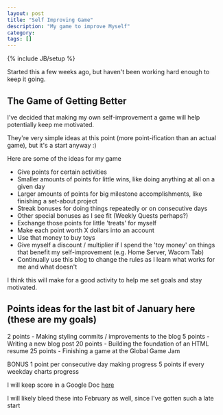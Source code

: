 ```yaml
---
layout: post
title: "Self Improving Game"
description: "My game to improve Myself"
category: 
tags: []
---
```

{% include JB/setup %}

Started this a few weeks ago, but haven't been working hard enough to keep it going.

## The Game of Getting Better
I've decided that making my own self-improvement a game will help potentially keep me motivated.

They're very simple ideas at this point (more point-ification than an actual game), but it's a start anyway :)

Here are some of the ideas for my game
- Give points for certain activities
 - Smaller amounts of points for little wins, like doing anything at all on a given day
 - Larger amounts of points for big milestone accomplishments, like finishing a set-about project
 - Streak bonuses for doing things repeatedly or on consecutive days
 - Other special bonuses as I see fit (Weekly Quests perhaps?)
- Exchange those points for little 'treats' for myself
 - Make each point worth X dollars into an account
 - Use that money to buy toys
 - Give myself a discount / multiplier if I spend the 'toy money' on things that benefit my self-improvement (e.g. Home Server, Wacom Tab)
- Continually use this blog to change the rules as I learn what works for me and what doesn't

I think this will make for a good activity to help me set goals and stay motivated.

## Points ideas for the last bit of January here (these are my goals)
2 points - Making styling commits / improvements to the blog
5 points - Writing a new blog post
20 points - Building the foundation of an HTML resume
25 points - Finishing a game at the Global Game Jam

BONUS
1 point per consecutive day making progress
5 points if every weekday charts progress

I will keep score in a Google Doc [here](https://docs.google.com/spreadsheet/ccc?key=0ArbFYinECBwHdHlGS004eUFLd1laMWJTOVZORVFGdVE)

I will likely bleed these into February as well, since I've gotten such a late start





